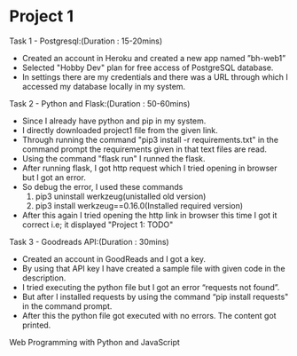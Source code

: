 # Project 1

Task 1 - Postgresql:(Duration : 15-20mins)

- Created an account in Heroku and created a new app named ”bh-web1”
- Selected "Hobby Dev" plan for free access of PostgreSQL database.
- In settings there are my credentials and there was a URL through which I accessed my database locally in my system.

Task 2 - Python and Flask:(Duration : 50-60mins)

- Since I already have python and pip in my system.
- I directly downloaded project1 file from the given link.   
- Through running the command "pip3 install -r requirements.txt" in the command prompt the requirements given in that text files are read.
- Using the command "flask run" I runned the flask.
- After running flask, I got http request which I tried opening in browser but I got an error.
- So debug the error, I used these commands 
   1. pip3 uninstall werkzeug(unistalled old version)
   2. pip3 install werkzeug==0.16.0(Installed required version)
- After this again I tried opening the http link in browser this time I got it correct
  i.e; it displayed "Project 1: TODO"


Task 3 - Goodreads API:(Duration : 30mins)

- Created an account in GoodReads and I got a key.
- By using that API key I have created a sample file with given code in the description.
- I tried executing the python file but I got an error “requests not found”.
- But after I installed requests by using the command “pip install requests" in the command prompt.
- After this  the python file got executed with no errors. The content got printed.


Web Programming with Python and JavaScript
